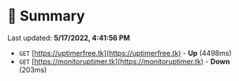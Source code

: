# 📖 Summary
Last updated: **5/17/2022, 4:41:56 PM**

- `GET` [https://uptimerfree.tk](https://uptimerfree.tk) - **Up** (4498ms)
- `GET` [https://monitoruptimer.tk](https://monitoruptimer.tk) - **Down** (203ms)

